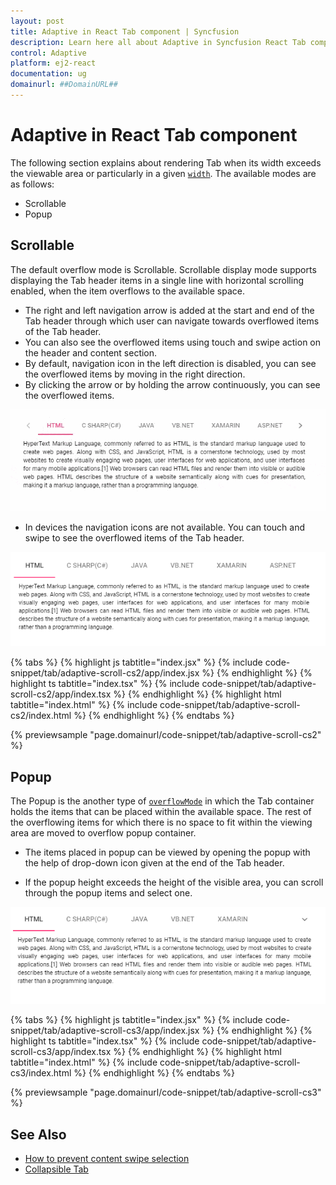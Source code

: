 ```yaml
---
layout: post
title: Adaptive in React Tab component | Syncfusion
description: Learn here all about Adaptive in Syncfusion React Tab component of Syncfusion Essential JS 2 and more.
control: Adaptive 
platform: ej2-react
documentation: ug
domainurl: ##DomainURL##
---
```


# Adaptive in React Tab component

The following section explains about rendering Tab when its width exceeds the viewable area or particularly in a given [`width`](https://ej2.syncfusion.com/react/documentation/api/tab#width).
The available modes are as follows:

* Scrollable
* Popup

## Scrollable

The default overflow mode is Scrollable. Scrollable display mode supports displaying the Tab header items in a single line with horizontal scrolling enabled, when the item overflows to the available space.

* The right and left navigation arrow is added at the start and end of the Tab header through which user can navigate
 towards overflowed items of the Tab header.
* You can also see the overflowed items using touch and swipe action on the header and content section.
* By default, navigation icon in the left direction is disabled, you can see the overflowed items by moving in the right direction.
* By clicking the arrow or by holding the arrow continuously, you can see the overflowed items.

![Scrollable tab](images/tabscroll.gif)

* In devices the navigation icons are not available. You can touch and swipe to see the overflowed items of the Tab header.

![Touch scroll](images/touchscroll.gif)

{% tabs %}
{% highlight js tabtitle="index.jsx" %}
{% include code-snippet/tab/adaptive-scroll-cs2/app/index.jsx %}
{% endhighlight %}
{% highlight ts tabtitle="index.tsx" %}
{% include code-snippet/tab/adaptive-scroll-cs2/app/index.tsx %}
{% endhighlight %}
{% highlight html tabtitle="index.html" %}
{% include code-snippet/tab/adaptive-scroll-cs2/index.html %}
{% endhighlight %}
{% endtabs %}
        
{% previewsample "page.domainurl/code-snippet/tab/adaptive-scroll-cs2" %}

## Popup

The Popup is the another type of [`overflowMode`](https://ej2.syncfusion.com/react/documentation/api/tab#overflowmode) in which the Tab container holds the items that can be placed within the available space. The rest of the overflowing items for which there is no space to fit within the viewing area are moved to overflow popup container.

* The items placed in popup can be viewed by opening the popup with the help of drop-down icon given at the end of the Tab header.

* If the popup height exceeds the height of the visible area, you can scroll through the popup items and select one.

![Tab with popup](images/popup.gif)

{% tabs %}
{% highlight js tabtitle="index.jsx" %}
{% include code-snippet/tab/adaptive-scroll-cs3/app/index.jsx %}
{% endhighlight %}
{% highlight ts tabtitle="index.tsx" %}
{% include code-snippet/tab/adaptive-scroll-cs3/app/index.tsx %}
{% endhighlight %}
{% highlight html tabtitle="index.html" %}
{% include code-snippet/tab/adaptive-scroll-cs3/index.html %}
{% endhighlight %}
{% endtabs %}
        
{% previewsample "page.domainurl/code-snippet/tab/adaptive-scroll-cs3" %}

## See Also

* [How to prevent content swipe selection](./how-to/prevent-content-swipe-selection/)
* [Collapsible Tab](./how-to/create-collapsible-tabs/)